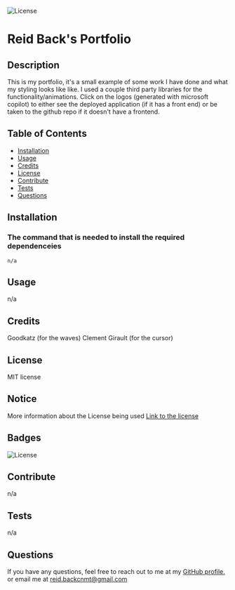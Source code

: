 ![License](https://img.shields.io/badge/License-MIT-yellow.svg)

  # Reid Back's Portfolio
  
  ## Description
  
   This is my portfolio, it's a small example of some work I have done and what my styling looks like like. I used a couple third party libraries for the functionality/animations. Click on the logos (generated with microsoft copilot) to either see the deployed application (if it has a front end) or be taken to the github repo if it doesn't have a frontend. 
  
  ## Table of Contents
  
  - [Installation](#installation)
  - [Usage](#usage)
  - [Credits](#credits)
  - [License](#license)
  - [Contribute](#contribute)
  - [Tests](#tests)
  - [Questions](#questions)
  
  ## Installation

  ### The command that is needed to install the required dependenceies
  `
  n/a
  `

  ## Usage
  
  n/a
  
  ## Credits
  
  Goodkatz (for the waves) Clement Girault (for the cursor)
  
  ## License
  
  MIT license
## Notice

More information about the License being used
 [Link to the license](https://mit-license.org/)
  
  ## Badges
  
  ![License](https://img.shields.io/badge/License-MIT-yellow.svg)
  
  ## Contribute
  
  n/a 
  
  ## Tests
  
  n/a  
  
  ## Questions
    
  If you have any questions, feel free to reach out to me at my [GitHub profile.](https://github.com/NuclearReid) or email me at reid.backcnmt@gmail.com
  